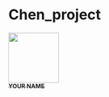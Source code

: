 # Chen_project

<a href="https://github.com/YOUR_GITHUB_USERNAME">
  <img src="https://avatars.githubusercontent.com/u/YOUR_USER_ID?v=4?s=100" width="100px;" alt=""/>
  <br /><sub><b>YOUR NAME</b></sub>
</a>

